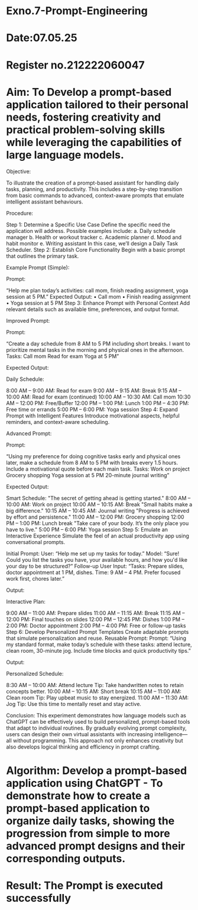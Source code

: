 # Exno.7-Prompt-Engineering
# Date:07.05.25

# Register no.212222060047
# Aim: To Develop a prompt-based application tailored to their personal needs, fostering creativity and practical problem-solving skills while leveraging the capabilities of large language models.

Objective:

To illustrate the creation of a prompt-based assistant for handling daily tasks, planning, and productivity. This includes a step-by-step transition from basic commands to advanced, context-aware prompts that emulate intelligent assistant behaviours.

Procedure:

Step 1: Determine a Specific Use Case
Define the specific need the application will address. Possible examples include:
a. Daily schedule manager b. Health or workout tracker c. Academic planner d. Mood and habit monitor e. Writing assistant
In this case, we’ll design a Daily Task Scheduler.
Step 2: Establish Core Functionality
Begin with a basic prompt that outlines the primary task.

Example Prompt (Simple):

Prompt:

“Help me plan today’s activities: call mom, finish reading assignment, yoga session at 5 PM.”
Expected Output:
•	Call mom 
•	Finish reading assignment
•	Yoga session at 5 PM
Step 3: Enhance Prompt with Personal Context
Add relevant details such as available time, preferences, and output format.

Improved Prompt:

Prompt:

“Create a day schedule from 8 AM to 5 PM including short breaks. I want to prioritize mental tasks in the morning and physical ones in the afternoon. Tasks:
Call mom
Read for exam
Yoga at 5 PM”

Expected Output:

Daily Schedule:

8:00 AM – 9:00 AM: Read for exam
9:00 AM – 9:15 AM: Break
9:15 AM – 10:00 AM: Read for exam (continued)
10:00 AM – 10:30 AM: Call mom
10:30 AM – 12:00 PM: Free/Buffer
12:00 PM – 1:00 PM: Lunch
1:00 PM – 4:30 PM: Free time or errands
5:00 PM – 6:00 PM: Yoga session
Step 4: Expand Prompt with Intelligent Features
Introduce motivational aspects, helpful reminders, and context-aware scheduling.

Advanced Prompt:

Prompt:

“Using my preference for doing cognitive tasks early and physical ones later, make a schedule from 8 AM to 5 PM with breaks every 1.5 hours. Include a motivational quote before each main task. Tasks:
Work on project
Grocery shopping
Yoga session at 5 PM
20-minute journal writing”

Expected Output:

Smart Schedule:
 "The secret of getting ahead is getting started."
8:00 AM – 10:00 AM: Work on project
10:00 AM – 10:15 AM: Break
  "Small habits make a big difference."
10:15 AM – 10:45 AM: Journal writing
   "Progress is achieved by effort and persistence."
11:00 AM – 12:00 PM: Grocery shopping
12:00 PM – 1:00 PM: Lunch break
   "Take care of your body. It’s the only place you have to live."
5:00 PM – 6:00 PM: Yoga session
Step 5: Emulate an Interactive Experience
Simulate the feel of an actual productivity app using conversational prompts.

Initial Prompt: User: “Help me set up my tasks for today.”
Model: “Sure! Could you list the tasks you have, your available hours, and how you'd like your day to be structured?”
Follow-up User Input: “Tasks: Prepare slides, doctor appointment at 1 PM, dishes. Time: 9 AM – 4 PM. Prefer focused work first, chores later.”

Output:

Interactive Plan:

9:00 AM – 11:00 AM: Prepare slides
11:00 AM – 11:15 AM: Break
11:15 AM – 12:00 PM: Final touches on slides
12:00 PM – 12:45 PM: Dishes
1:00 PM – 2:00 PM: Doctor appointment
2:00 PM – 4:00 PM: Free or follow-up tasks
Step 6: Develop Personalized Prompt Templates Create adaptable prompts that simulate personalization and reuse.
Reusable Prompt: Prompt: “Using my standard format, make today’s schedule with these tasks: attend lecture, clean room, 30-minute jog. Include time blocks and quick productivity tips.”

Output:

Personalized Schedule:

8:30 AM – 10:00 AM: Attend lecture
Tip: Take handwritten notes to retain concepts better.
10:00 AM – 10:15 AM: Short break
10:15 AM – 11:00 AM: Clean room
Tip: Play upbeat music to stay energized.
11:00 AM – 11:30 AM: Jog
Tip: Use this time to mentally reset and stay active.

Conclusion:
This experiment demonstrates how language models such as ChatGPT can be effectively used to build personalized, prompt-based tools that adapt to individual routines. By gradually evolving prompt complexity, users can design their own virtual assistants with increasing intelligence—all without programming.
This approach not only enhances creativity but also develops logical thinking and efficiency in prompt crafting.


# Algorithm: Develop a prompt-based application using ChatGPT - To demonstrate how to create a prompt-based application to organize daily tasks, showing the progression from simple to more advanced prompt designs and their corresponding outputs.




# Result: The Prompt is executed successfully


